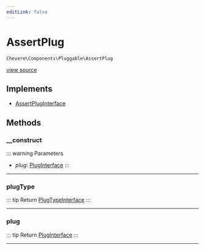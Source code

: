 ```yaml
---
editLink: false
---
```


# AssertPlug

`Chevere\Components\Pluggable\AssertPlug`

[view source](https://github.com/chevere/chevere/blob/master/src/Chevere/Components/Pluggable/AssertPlug.php)

## Implements

- [AssertPlugInterface](../../Interfaces/Pluggable/AssertPlugInterface.md)

## Methods

### __construct

::: warning Parameters
- *plug*: [PlugInterface](../../Interfaces/Pluggable/PlugInterface.md)
:::

---

### plugType

::: tip Return
[PlugTypeInterface](../../Interfaces/Pluggable/PlugTypeInterface.md)
:::

---

### plug

::: tip Return
[PlugInterface](../../Interfaces/Pluggable/PlugInterface.md)
:::

---
